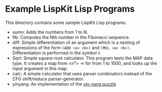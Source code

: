 Example LispKit Lisp Programs
=============================

This directory contains some sample LispKit Lisp programs.

  - sumn: Adds the numbers from 1 to N.
  - fib:  Computes the Nth number in the Fibonacci sequence.
  - diff: Simple differentiation of an argument which is a nesting of
          expressions of the form `(ADD <a> <b>)` and `(MUL <a> <b>)`.
		  Differentiation is performed in the symbol `X`
  - Sqrt: Simple square-root calculator.  This program tests the MAP data
          type.  It creates a map from <n²> → <n> for <n> from 1 to 1000, and
		  looks up the input argument in this map.
  - calc: A simple calculator that uses parser combinators instead of the
          CFG shift/reduce parser-generator.
  - yinyang: An implementation of the [yin-yang puzzle](http://en.wikipedia.org/wiki/Call-with-current-continuation)

